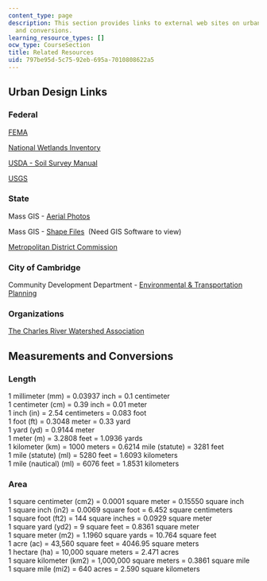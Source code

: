 ```yaml
---
content_type: page
description: This section provides links to external web sites on urban design, measurements,
  and conversions.
learning_resource_types: []
ocw_type: CourseSection
title: Related Resources
uid: 797be95d-5c75-92eb-695a-7010808622a5
---
```


Urban Design Links
------------------

### Federal

[FEMA](http://www.fema.gov/)

[National Wetlands Inventory](http://www.fws.gov/wetlands/)

[USDA - Soil Survey Manual](http://soils.usda.gov/)

[USGS](http://www.usgs.gov/)

### State

Mass GIS - [Aerial Photos](http://en.wikipedia.org/wiki/Aerial_photography)

Mass GIS - [Shape Files](http://www.magnet.state.ma.us/mgis/)  (Need GIS Software to view)

[Metropolitan District Commission](http://www.state.ma.us/bb/fy2002h1/budget_recommendations/departments/mdc.htm)

### City of Cambridge

Community Development Department - [Environmental & Transportation Planning](http://en.wikipedia.org/wiki/Transportation_planning)

### Organizations

[The Charles River Watershed Association](http://www.crwa.org/)

Measurements and Conversions
----------------------------

### Length

1 millimeter (mm) = 0.03937 inch = 0.1 centimeter  
1 centimeter (cm) = 0.39 inch = 0.01 meter  
1 inch (in) = 2.54 centimeters = 0.083 foot  
1 foot (ft) = 0.3048 meter = 0.33 yard  
1 yard (yd) = 0.9144 meter  
1 meter (m) = 3.2808 feet = 1.0936 yards  
1 kilometer (km) = 1000 meters = 0.6214 mile (statute) = 3281 feet  
1 mile (statute) (ml) = 5280 feet = 1.6093 kilometers  
1 mile (nautical) (ml) = 6076 feet = 1.8531 kilometers

### Area

1 square centimeter (cm2) = 0.0001 square meter = 0.15550 square inch  
1 square inch (in2) = 0.0069 square foot = 6.452 square centimeters  
1 square foot (ft2) = 144 square inches = 0.0929 square meter  
1 square yard (yd2) = 9 square feet = 0.8361 square meter  
1 square meter (m2) = 1.1960 square yards = 10.764 square feet  
1 acre (ac) = 43,560 square feet = 4046.95 square meters  
1 hectare (ha) = 10,000 square meters = 2.471 acres  
1 square kilometer (km2) = 1,000,000 square meters = 0.3861 square mile  
1 square mile (mi2) = 640 acres = 2.590 square kilometers